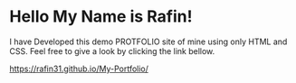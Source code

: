 
# Hello My Name is Rafin!

I have Developed this demo PROTFOLIO site of mine using only HTML and CSS. Feel free to give a look by clicking the link bellow.

https://rafin31.github.io/My-Portfolio/

